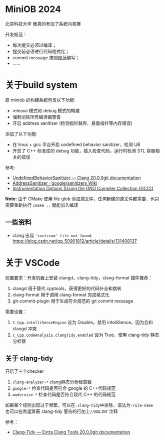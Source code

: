 # MiniOB 2024

北京科技大学 我真的参加了系统内核赛

开发规范：

- 每次提交必须过编译；
- 提交前必须进行代码格式化；
- commit message 按照[规范](https://zhuanlan.zhihu.com/p/90281637)编写；
- ……

# 关于build system

原 miniob 的构建系统包含以下功能:

- release 模式和 debug 模式的构建
- 强制消除所有编译器警告
- 开启 address sanitizer (检测指针越界、悬垂指针等内存错误)

添加了以下功能:

- 在 linux + gcc 平台开启 undefined behavior sanitizer，检测 UB
- 开启了 C++ 标准库的 debug 功能，插入检查代码，运行时检测 STL 容器相关的错误

参考:  

- [UndefinedBehaviorSanitizer — Clang 20.0.0git documentation](https://clang.llvm.org/docs/UndefinedBehaviorSanitizer.html)  
- [AddressSanitizer · google/sanitizers Wiki](https://github.com/google/sanitizers/wiki/AddressSanitizer)  
- [Instrumentation Options (Using the GNU Compiler Collection (GCC))](https://gcc.gnu.org/onlinedocs/gcc/Instrumentation-Options.html)

**Note:** 由于 CMake 使用 file glob 添加源文件，任何新建的源文件都需要、也只需要重新执行 `cmake ..` 就能加入编译

## 一些资料

- clang 出现 `'iostream' file not found`: https://blog.csdn.net/qq_50901812/article/details/131408137

# 关于 VSCode
前置要求：开发机器上安装 clangd，clang-tidy，clang-format
插件推荐：
1. clangd 用于替代 cpptools，获得更好的代码补全和跳转
2. clang-format 用于调用 clang-format 完成格式化
3. git-commit-plugin 用于生成符合规范的 git commit message
   
需要设置：
1. `C_Cpp.intelliSenseEngine` 设为 Disable，禁用 intelliSence，因为会和 clangd 冲突
2. `C_Cpp.codeAnalysis.clangTidy.enabled` 设为 True，使用 clang-tidy 静态分析器

## 关于 clang-tidy
开启了三个checker
1. `clang-analyzer-*` clang静态分析检查器
2. `google-*` 检查代码是否符合 google 的 C++代码规范
3. `modernize-*` 检查代码是否符合现代 C++ 的代码规范
   
如果某个规则出现过于频繁，可以在`.clang-tidy`中排除，语法为`-rule-name`  
也可以在希望屏蔽 clang-tidy 警告的行加上`//NOLINT` 注释

参考：  
- [Clang-Tidy — Extra Clang Tools 20.0.0git documentation](https://clang.llvm.org/extra/clang-tidy/)